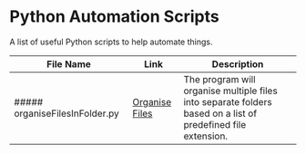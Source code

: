 # Python Automation Scripts
A list of useful Python scripts to help automate things.

File Name| Link| Description
------ | ------ | ---
##### organiseFilesInFolder.py|[Organise Files](https://github.com/Tendulkarx/Automation-Scripts/blob/master/organiseFilesInFolder.py)| The program will organise multiple files into separate folders based on a list of predefined file extension.